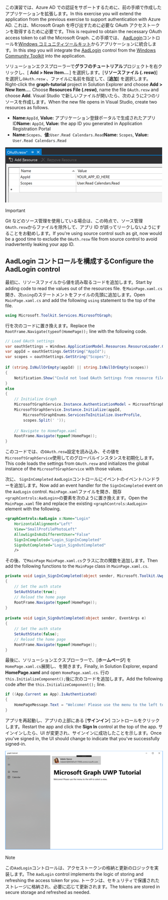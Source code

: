 <!-- markdownlint-disable MD002 MD041 -->

<span data-ttu-id="0ab0d-101">この演習では、Azure AD での認証をサポートするために、前の手順で作成したアプリケーションを拡張します。</span><span class="sxs-lookup"><span data-stu-id="0ab0d-101">In this exercise you will extend the application from the previous exercise to support authentication with Azure AD.</span></span> <span data-ttu-id="0ab0d-102">これは、Microsoft Graph を呼び出すために必要な OAuth アクセストークンを取得するために必要です。</span><span class="sxs-lookup"><span data-stu-id="0ab0d-102">This is required to obtain the necessary OAuth access token to call the Microsoft Graph.</span></span> <span data-ttu-id="0ab0d-103">この手順では、 [AadLogin](https://docs.microsoft.com/dotnet/api/microsoft.toolkit.uwp.ui.controls.graph.aadlogin?view=win-comm-toolkit-dotnet-stable)コントロールを[Windows コミュニティツールキット](https://github.com/Microsoft/WindowsCommunityToolkit)からアプリケーションに統合します。</span><span class="sxs-lookup"><span data-stu-id="0ab0d-103">In this step you will integrate the [AadLogin](https://docs.microsoft.com/dotnet/api/microsoft.toolkit.uwp.ui.controls.graph.aadlogin?view=win-comm-toolkit-dotnet-stable) control from the [Windows Community Toolkit](https://github.com/Microsoft/WindowsCommunityToolkit) into the application.</span></span>

<span data-ttu-id="0ab0d-104">ソリューションエクスプローラーで**グラフのチュートリアル**プロジェクトを右クリックし、[ **Add > New Item...**.] を選択します。[**リソースファイル (. resw)**] を選択し`OAuth.resw` 、ファイルに名前を指定して、[**追加**] を選択します。</span><span class="sxs-lookup"><span data-stu-id="0ab0d-104">Right-click the **graph-tutorial** project in Solution Explorer and choose **Add > New Item...**. Choose **Resources File (.resw)**, name the file `OAuth.resw` and choose **Add**.</span></span> <span data-ttu-id="0ab0d-105">Visual Studio で新しいファイルが開いたら、次のように2つのリソースを作成します。</span><span class="sxs-lookup"><span data-stu-id="0ab0d-105">When the new file opens in Visual Studio, create two resources as follows.</span></span>

- <span data-ttu-id="0ab0d-106">**Name:**`AppId`, **Value:** アプリケーション登録ポータルで生成されたアプリ ID</span><span class="sxs-lookup"><span data-stu-id="0ab0d-106">**Name:** `AppId`, **Value:** the app ID you generated in Application Registration Portal</span></span>
- <span data-ttu-id="0ab0d-107">**Name:**`Scopes`、**値:**`User.Read Calendars.Read`</span><span class="sxs-lookup"><span data-stu-id="0ab0d-107">**Name:** `Scopes`, **Value:** `User.Read Calendars.Read`</span></span>

![Visual Studio エディターの OAuth w ファイルのスクリーンショット](./images/edit-resources-01.png)

> [!IMPORTANT]
> <span data-ttu-id="0ab0d-109">Git などのソース管理を使用している場合は、この時点で、ソース管理`OAuth.resw`からファイルを除外して、アプリ ID が誤ってリークしないようにすることをお勧めします。</span><span class="sxs-lookup"><span data-stu-id="0ab0d-109">If you're using source control such as git, now would be a good time to exclude the `OAuth.resw` file from source control to avoid inadvertently leaking your app ID.</span></span>

## <a name="configure-the-aadlogin-control"></a><span data-ttu-id="0ab0d-110">AadLogin コントロールを構成する</span><span class="sxs-lookup"><span data-stu-id="0ab0d-110">Configure the AadLogin control</span></span>

<span data-ttu-id="0ab0d-111">最初に、リソースファイルから値を読み取るコードを追加します。</span><span class="sxs-lookup"><span data-stu-id="0ab0d-111">Start by adding code to read the values out of the resources file.</span></span> <span data-ttu-id="0ab0d-112">を`MainPage.xaml.cs`開き、次`using`のステートメントをファイルの先頭に追加します。</span><span class="sxs-lookup"><span data-stu-id="0ab0d-112">Open `MainPage.xaml.cs` and add the following `using` statement to the top of the file.</span></span>

```cs
using Microsoft.Toolkit.Services.MicrosoftGraph;
```

<span data-ttu-id="0ab0d-113">行を次のコードに置き換えます。</span><span class="sxs-lookup"><span data-stu-id="0ab0d-113">Replace the `RootFrame.Navigate(typeof(HomePage));` line with the following code.</span></span>

```cs
// Load OAuth settings
var oauthSettings = Windows.ApplicationModel.Resources.ResourceLoader.GetForCurrentView("OAuth");
var appId = oauthSettings.GetString("AppId");
var scopes = oauthSettings.GetString("Scopes");

if (string.IsNullOrEmpty(appId) || string.IsNullOrEmpty(scopes))
{
    Notification.Show("Could not load OAuth Settings from resource file.");
}
else
{
    // Initialize Graph
    MicrosoftGraphService.Instance.AuthenticationModel = MicrosoftGraphEnums.AuthenticationModel.V2;
    MicrosoftGraphService.Instance.Initialize(appId,
        MicrosoftGraphEnums.ServicesToInitialize.UserProfile,
        scopes.Split(' '));

    // Navigate to HomePage.xaml
    RootFrame.Navigate(typeof(HomePage));
}
```

<span data-ttu-id="0ab0d-114">このコードでは、の`OAuth.resw`設定を読み込み、その値を`MicrosoftGraphService`使用してのグローバルインスタンスを初期化します。</span><span class="sxs-lookup"><span data-stu-id="0ab0d-114">This code loads the settings from `OAuth.resw` and initializes the global instance of the `MicrosoftGraphService` with those values.</span></span>

<span data-ttu-id="0ab0d-115">次に、 `SignInCompleted` `AadLogin`コントロールにイベントのイベントハンドラーを追加します。</span><span class="sxs-lookup"><span data-stu-id="0ab0d-115">Now add an event handler for the `SignInCompleted` event on the `AadLogin` control.</span></span> <span data-ttu-id="0ab0d-116">`MainPage.xaml`ファイルを開き、既存`<graphControls:AadLogin>`の要素を次のように置き換えます。</span><span class="sxs-lookup"><span data-stu-id="0ab0d-116">Open the `MainPage.xaml` file and replace the existing `<graphControls:AadLogin>` element with the following.</span></span>

```xml
<graphControls:AadLogin x:Name="Login"
    HorizontalAlignment="Left"
    View="SmallProfilePhotoLeft"
    AllowSignInAsDifferentUser="False"
    SignInCompleted="Login_SignInCompleted"
    SignOutCompleted="Login_SignOutCompleted"
    />
```

<span data-ttu-id="0ab0d-117">その後、で`MainPage` `MainPage.xaml.cs`クラスに次の関数を追加します。</span><span class="sxs-lookup"><span data-stu-id="0ab0d-117">Then add the following functions to the `MainPage` class in `MainPage.xaml.cs`.</span></span>

```cs
private void Login_SignInCompleted(object sender, Microsoft.Toolkit.Uwp.UI.Controls.Graph.SignInEventArgs e)
{
    // Set the auth state
    SetAuthState(true);
    // Reload the home page
    RootFrame.Navigate(typeof(HomePage));
}

private void Login_SignOutCompleted(object sender, EventArgs e)
{
    // Set the auth state
    SetAuthState(false);
    // Reload the home page
    RootFrame.Navigate(typeof(HomePage));
}
```

<span data-ttu-id="0ab0d-118">最後に、ソリューションエクスプローラーで、[**ホームページ**] を`HomePage.xaml.cs`展開し、を開きます。</span><span class="sxs-lookup"><span data-stu-id="0ab0d-118">Finally, in Solution Explorer, expand **HomePage.xaml** and open `HomePage.xaml.cs`.</span></span> <span data-ttu-id="0ab0d-119">行の`this.InitializeComponent();`後に次のコードを追加します。</span><span class="sxs-lookup"><span data-stu-id="0ab0d-119">Add the following code after the `this.InitializeComponent();` line.</span></span>

```cs
if ((App.Current as App).IsAuthenticated)
{
    HomePageMessage.Text = "Welcome! Please use the menu to the left to select a view.";
}
```

<span data-ttu-id="0ab0d-120">アプリを再起動し、アプリの上部にある [**サインイン**] コントロールをクリックします。</span><span class="sxs-lookup"><span data-stu-id="0ab0d-120">Restart the app and click the **Sign In** control at the top of the app.</span></span> <span data-ttu-id="0ab0d-121">サインインしたら、UI が変更され、サインインに成功したことを示します。</span><span class="sxs-lookup"><span data-stu-id="0ab0d-121">Once you've signed in, the UI should change to indicate that you've successfully signed-in.</span></span>

![サインインした後のアプリのスクリーンショット](./images/add-aad-auth-01.png)

> [!NOTE]
> <span data-ttu-id="0ab0d-123">この`AadLogin`コントロールは、アクセストークンの格納と更新のロジックを実装します。</span><span class="sxs-lookup"><span data-stu-id="0ab0d-123">The `AadLogin` control implements the logic of storing and refreshing the access token for you.</span></span> <span data-ttu-id="0ab0d-124">トークンは、セキュリティで保護されたストレージに格納され、必要に応じて更新されます。</span><span class="sxs-lookup"><span data-stu-id="0ab0d-124">The tokens are stored in secure storage and refreshed as needed.</span></span>